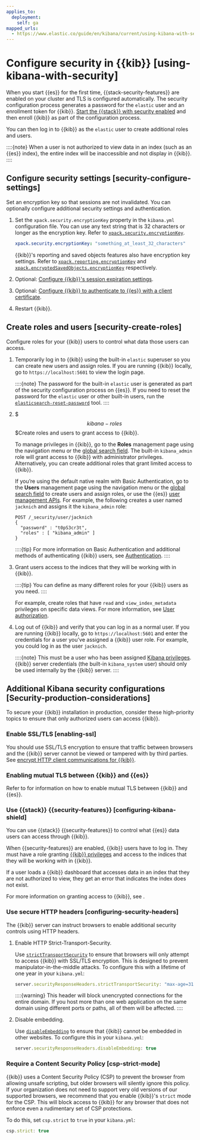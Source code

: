 ```yaml
---
applies_to:
  deployment:
    self: ga
mapped_urls:
  - https://www.elastic.co/guide/en/kibana/current/using-kibana-with-security.html
---
```


# Configure security in {{kib}} [using-kibana-with-security]

When you start {{es}} for the first time, {{stack-security-features}} are enabled on your cluster and TLS is configured automatically. The security configuration process generates a password for the `elastic` user and an enrollment token for {{kib}}. [Start the {{stack}} with security enabled](/deploy-manage/security/security-certificates-keys.md) and then enroll {{kib}} as part of the configuration process.

You can then log in to {{kib}} as the `elastic` user to create additional roles and users.

::::{note}
When a user is not authorized to view data in an index (such as an {{es}} index), the entire index will be inaccessible and not display in {{kib}}.
::::


## Configure security settings [security-configure-settings]

Set an encryption key so that sessions are not invalidated. You can optionally configure additional security settings and authentication.

1. Set the `xpack.security.encryptionKey` property in the `kibana.yml` configuration file. You can use any text string that is 32 characters or longer as the encryption key. Refer to [`xpack.security.encryptionKey`](kibana://reference/configuration-reference/security-settings.md#xpack-security-encryptionkey).

    ```yaml
    xpack.security.encryptionKey: "something_at_least_32_characters"
    ```

    {{kib}}'s reporting and saved objects features also have encryption key settings. Refer to [`xpack.reporting.encryptionKey`](kibana://reference/configuration-reference/reporting-settings.md#xpack-reporting-encryptionkey) and [`xpack.encryptedSavedObjects.encryptionKey`](kibana://reference/configuration-reference/security-settings.md#xpack-encryptedsavedobjects-encryptionkey) respectively.

2. Optional: [Configure {{kib}}'s session expiration settings](/deploy-manage/security/kibana-session-management.md).
3. Optional: [Configure {{kib}} to authenticate to {{es}} with a client certificate](/deploy-manage/security/secure-cluster-communications.md).
4. Restart {{kib}}.


## Create roles and users [security-create-roles]

Configure roles for your {{kib}} users to control what data those users can access.

1. Temporarily log in to {{kib}} using the built-in `elastic` superuser so you can create new users and assign roles. If you are running {{kib}} locally, go to `https://localhost:5601` to view the login page.

    ::::{note}
    The password for the built-in `elastic` user is generated as part of the security configuration process on {{es}}. If you need to reset the password for the `elastic` user or other built-in users, run the [`elasticsearch-reset-password`](elasticsearch://reference/elasticsearch/command-line-tools/reset-password.md) tool.
    ::::

2. $$$kibana-roles$$$Create roles and users to grant access to {{kib}}.

    To manage privileges in {{kib}}, go to the **Roles** management page using the navigation menu or the [global search field](/explore-analyze/find-and-organize/find-apps-and-objects.md). The built-in `kibana_admin` role will grant access to {{kib}} with administrator privileges. Alternatively, you can create additional roles that grant limited access to {{kib}}.

    If you’re using the default native realm with Basic Authentication, go to the **Users** management page using the navigation menu or the [global search field](/explore-analyze/find-and-organize/find-apps-and-objects.md) to create users and assign roles, or use the {{es}} [user management APIs](https://www.elastic.co/docs/api/doc/elasticsearch/group/endpoint-security). For example, the following creates a user named `jacknich` and assigns it the `kibana_admin` role:

    ```console
    POST /_security/user/jacknich
    {
      "password" : "t0pS3cr3t",
      "roles" : [ "kibana_admin" ]
    }
    ```

    ::::{tip}
    For more information on Basic Authentication and additional methods of authenticating {{kib}} users, see [Authentication](/deploy-manage/users-roles/cluster-or-deployment-auth/user-authentication.md).
    ::::

3. Grant users access to the indices that they will be working with in {{kib}}.

    ::::{tip}
    You can define as many different roles for your {{kib}} users as you need.
    ::::


    For example, create roles that have `read` and `view_index_metadata` privileges on specific data views. For more information, see [User authorization](/deploy-manage/users-roles/cluster-or-deployment-auth/user-roles.md).

4. Log out of {{kib}} and verify that you can log in as a normal user. If you are running {{kib}} locally, go to `https://localhost:5601` and enter the credentials for a user you’ve assigned a {{kib}} user role. For example, you could log in as the user `jacknich`.

    ::::{note}
    This must be a user who has been assigned [Kibana privileges](/deploy-manage/users-roles/cluster-or-deployment-auth/kibana-privileges.md). {{kib}} server credentials (the built-in `kibana_system` user) should only be used internally by the {{kib}} server.
    ::::

## Additional Kibana security configurations [Security-production-considerations]

To secure your {{kib}} installation in production, consider these high-priority topics to ensure that only authorized users can access {{kib}}.

### Enable SSL/TLS [enabling-ssl]

You should use SSL/TLS encryption to ensure that traffic between browsers and the {{kib}} server cannot be viewed or tampered with by third parties. See [encrypt HTTP client communications for {{kib}}](/deploy-manage/security/set-up-basic-security-plus-https.md#encrypt-kibana-http).

### Enabling mutual TLS between {{kib}} and {{es}}

Refer to [](/deploy-manage/security/secure-http-communications#elasticsearch-mutual-tls) for information on how to enable mutual TLS between {{kib}} and {{es}}.

### Use {{stack}} {{security-features}} [configuring-kibana-shield]

You can use {{stack}} {{security-features}} to control what {{es}} data users can access through {{kib}}.

When {{security-features}} are enabled, {{kib}} users have to log in. They must have a role granting [{{kib}} privileges](/deploy-manage/users-roles/cluster-or-deployment-auth/kibana-privileges.md) and access to the indices that they will be working with in {{kib}}.

If a user loads a {{kib}} dashboard that accesses data in an index that they are not authorized to view, they get an error that indicates the index does not exist.

For more information on granting access to {{kib}}, see [](/deploy-manage/users-roles/cluster-or-deployment-auth/kibana-privileges.md).


### Use secure HTTP headers [configuring-security-headers]

The {{kib}} server can instruct browsers to enable additional security controls using HTTP headers.

1. Enable HTTP Strict-Transport-Security.

    Use [`strictTransportSecurity`](/deploy-manage/deploy/self-managed/configure.md#server-securityResponseHeaders-strictTransportSecurity) to ensure that browsers will only attempt to access {{kib}} with SSL/TLS encryption. This is designed to prevent manipulator-in-the-middle attacks. To configure this with a lifetime of one year in your `kibana.yml`:

    ```js
    server.securityResponseHeaders.strictTransportSecurity: "max-age=31536000"
    ```

    ::::{warning}
    This header will block unencrypted connections for the entire domain. If you host more than one web application on the same domain using different ports or paths, all of them will be affected.
    ::::

2. Disable embedding.

    Use [`disableEmbedding`](https://www.elastic.co/guide/en/kibana/master/settings.html#server-securityResponseHeaders-disableEmbedding) to ensure that {{kib}} cannot be embedded in other websites. To configure this in your `kibana.yml`:

    ```js
    server.securityResponseHeaders.disableEmbedding: true
    ```

### Require a Content Security Policy [csp-strict-mode]

{{kib}} uses a Content Security Policy (CSP) to prevent the browser from allowing unsafe scripting, but older browsers will silently ignore this policy. If your organization does not need to support very old versions of our supported browsers, we recommend that you enable {{kib}}'s `strict` mode for the CSP. This will block access to {{kib}} for any browser that does not enforce even a rudimentary set of CSP protections.

To do this, set `csp.strict` to `true` in your `kibana.yml`:

```js
csp.strict: true
```

